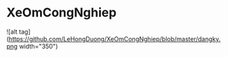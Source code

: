 # XeOmCongNghiep
![alt tag](https://github.com/LeHongDuong/XeOmCongNghiep/blob/master/dangky.png  width="350")
